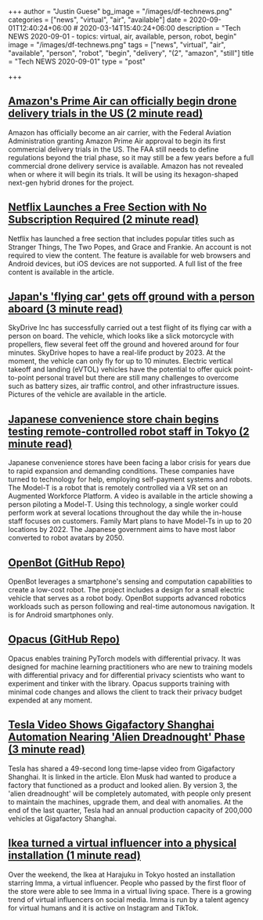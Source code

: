 +++
author = "Justin Guese"
bg_image = "/images/df-technews.png"
categories = ["news", "virtual", "air", "available"]
date = 2020-09-01T12:40:24+06:00 # 2020-03-14T15:40:24+06:00
description = "Tech NEWS 2020-09-01 - topics: virtual, air, available, person, robot, begin"
image = "/images/df-technews.png"
tags = ["news", "virtual", "air", "available", "person", "robot", "begin", "delivery", "(2", "amazon", "still"]
title = "Tech NEWS 2020-09-01"
type = "post"

+++

## [Amazon's Prime Air can officially begin drone delivery trials in the US (2 minute read)](https://www.engadget.com/amazon-prime-air-faa-approval-drone-delivery-trials-142035317.html/1/01000174492304ec-968e7e4c-498c-4838-8083-508eafe80600-000000/zsE0861rS2EjHk4U0mdVLEQOjrnpcJ7jdPmv-TimKiE=156)

Amazon has officially become an air carrier, with the Federal Aviation Administration granting Amazon Prime Air approval to begin its first commercial delivery trials in the US. The FAA still needs to define regulations beyond the trial phase, so it may still be a few years before a full commercial drone delivery service is available. Amazon has not revealed when or where it will begin its trials. It will be using its hexagon-shaped next-gen hybrid drones for the project.

## [Netflix Launches a Free Section with No Subscription Required (2 minute read)](https://www.cordcuttersnews.com/netflix-launches-a-free-section-with-no-subscription-required//1/01000174492304ec-968e7e4c-498c-4838-8083-508eafe80600-000000/xQanYscZOk8K2Rf7xc418hLxVAq3GnHlmXH2Em7cQNE=156)

Netflix has launched a free section that includes popular titles such as Stranger Things, The Two Popes, and Grace and Frankie. An account is not required to view the content. The feature is available for web browsers and Android devices, but iOS devices are not supported. A full list of the free content is available in the article.

## [Japan's 'flying car' gets off ground with a person aboard (3 minute read)](https://www.providencejournal.com/news/20200828/japans-flying-car-gets-off-ground-with-person-aboard/1/01000174492304ec-968e7e4c-498c-4838-8083-508eafe80600-000000/m9yt3TO-4RtzhxX2ZmUn8JLOLU6n5N5XienIMuEri_M=156)

SkyDrive Inc has successfully carried out a test flight of its flying car with a person on board. The vehicle, which looks like a slick motorcycle with propellers, flew several feet off the ground and hovered around for four minutes. SkyDrive hopes to have a real-life product by 2023. At the moment, the vehicle can only fly for up to 10 minutes. Electric vertical takeoff and landing (eVTOL) vehicles have the potential to offer quick point-to-point personal travel but there are still many challenges to overcome such as battery sizes, air traffic control, and other infrastructure issues. Pictures of the vehicle are available in the article.

## [Japanese convenience store chain begins testing remote-controlled robot staff in Tokyo (2 minute read)](https://soranews24.com/2020/08/29/japanese-convenience-store-chain-begins-testing-remote-controlled-robot-staff-in-tokyo//1/01000174492304ec-968e7e4c-498c-4838-8083-508eafe80600-000000/uTsN_27ZohCnu1UDW4MqDSUaKppFIm77m767_qA-zpc=156)

Japanese convenience stores have been facing a labor crisis for years due to rapid expansion and demanding conditions. These companies have turned to technology for help, employing self-payment systems and robots. The Model-T is a robot that is remotely controlled via a VR set on an Augmented Workforce Platform. A video is available in the article showing a person piloting a Model-T. Using this technology, a single worker could perform work at several locations throughout the day while the in-house staff focuses on customers. Family Mart plans to have Model-Ts in up to 20 locations by 2022. The Japanese government aims to have most labor converted to robot avatars by 2050.

## [OpenBot (GitHub Repo)](https://github.com/intel-isl/OpenBot/1/01000174492304ec-968e7e4c-498c-4838-8083-508eafe80600-000000/Sqa1ytxVWfnwRjLlWECYPlnmURqYiBId6IagdeIL3cM=156)

OpenBot leverages a smartphone's sensing and computation capabilities to create a low-cost robot. The project includes a design for a small electric vehicle that serves as a robot body. OpenBot supports advanced robotics workloads such as person following and real-time autonomous navigation. It is for Android smartphones only.

## [Opacus (GitHub Repo)](https://github.com/pytorch/opacus/1/01000174492304ec-968e7e4c-498c-4838-8083-508eafe80600-000000/QrtoxKo-YSQBvjVlV57dydO5ArEZzzyHbJkpgEocmLY=156)

Opacus enables training PyTorch models with differential privacy. It was designed for machine learning practitioners who are new to training models with differential privacy and for differential privacy scientists who want to experiment and tinker with the library. Opacus supports training with minimal code changes and allows the client to track their privacy budget expended at any moment.

## [Tesla Video Shows Gigafactory Shanghai Automation Nearing 'Alien Dreadnought' Phase (3 minute read)](https://interestingengineering.com/tesla-video-shows-gigafactory-shanghai-automation-nearing-alien-dreadnought-phase/1/01000174492304ec-968e7e4c-498c-4838-8083-508eafe80600-000000/mkx0erxJlRRH2XvkABUhv8gfhp4l_klasB0pBZmIyAI=156)

Tesla has shared a 49-second long time-lapse video from Gigafactory Shanghai. It is linked in the article. Elon Musk had wanted to produce a factory that functioned as a product and looked alien. By version 3, the 'alien dreadnought' will be completely automated, with people only present to maintain the machines, upgrade them, and deal with anomalies. At the end of the last quarter, Tesla had an annual production capacity of 200,000 vehicles at Gigafactory Shanghai.

## [Ikea turned a virtual influencer into a physical installation (1 minute read)](https://www.theverge.com/2020/8/31/21408626/ikea-tokyo-imma-virtual-influencer/1/01000174492304ec-968e7e4c-498c-4838-8083-508eafe80600-000000/uLORZ04pEbwFRxOi4ktNjn1YdPVvinBycooU1Bm9jAc=156)

Over the weekend, the Ikea at Harajuku in Tokyo hosted an installation starring Imma, a virtual influencer. People who passed by the first floor of the store were able to see Imma in a virtual living space. There is a growing trend of virtual influencers on social media. Imma is run by a talent agency for virtual humans and it is active on Instagram and TikTok.

